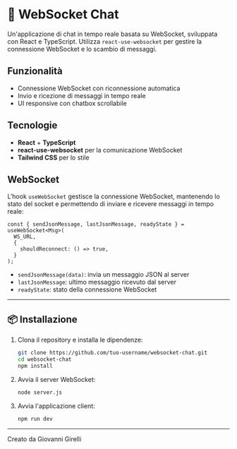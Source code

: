 # 💬 WebSocket Chat

Un'applicazione di chat in tempo reale basata su WebSocket, sviluppata con React e TypeScript. Utilizza `react-use-websocket` per gestire la connessione WebSocket e lo scambio di messaggi.

## Funzionalità

- Connessione WebSocket con riconnessione automatica
- Invio e ricezione di messaggi in tempo reale
- UI responsive con chatbox scrollabile

## Tecnologie

- **React** + **TypeScript**
- **react-use-websocket** per la comunicazione WebSocket
- **Tailwind CSS** per lo stile

## WebSocket

L'hook `useWebSocket` gestisce la connessione WebSocket, mantenendo lo stato del socket e permettendo di inviare e ricevere messaggi in tempo reale:

```tsx
const { sendJsonMessage, lastJsonMessage, readyState } = useWebSocket<Msg>(
  WS_URL,
  {
    shouldReconnect: () => true,
  }
);
```

- `sendJsonMessage(data)`: invia un messaggio JSON al server
- `lastJsonMessage`: ultimo messaggio ricevuto dal server
- `readyState`: stato della connessione WebSocket

---

## 📦 Installazione

1. Clona il repository e installa le dipendenze:
   ```bash
   git clone https://github.com/tuo-username/websocket-chat.git
   cd websocket-chat
   npm install
   ```
2. Avvia il server WebSocket:
   ```bash
   node server.js
   ```
3. Avvia l'applicazione client:
   ```bash
   npm run dev
   ```

---

Creato da Giovanni Girelli
